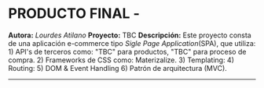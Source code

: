 # PRODUCTO FINAL -

**Autora:** _Lourdes Atilano_
**Proyecto:** TBC
**Descripción:** Este proyecto consta de una aplicación e-commerce tipo _Sigle Page Application_(SPA), que utiliza:
      1) API's de terceros como: "TBC" para productos, "TBC" para proceso de compra.
      2) Frameworks de CSS como: Materizalize.
      3) Templating:
      4) Routing:
      5) DOM & Event Handling
      6) Patrón de arquitectura (MVC).

***
##
